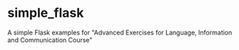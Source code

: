 # simple_flask

A simple Flask examples for "Advanced Exercises for Language, Information and Communication Course"
